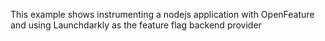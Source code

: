 This example shows instrumenting a nodejs application with OpenFeature and using Launchdarkly as the feature flag backend provider
